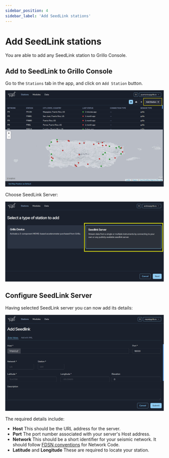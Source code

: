 ```yaml
---
sidebar_position: 4
sidebar_label: 'Add SeedLink stations'
---
```


# Add SeedLink stations
You are able to add any SeedLink station to Grillo Console.

## Add to SeedLink to Grillo Console
Go to the `Stations` tab in the app, and click on `Add Station` button.

![Add station button](./img/ui-screens/add-sensor-button.jpg)

Choose SeedLink Server:

![Add station button](./img/ui-screens/add%20seedlink%20server.png)

## Configure SeedLink Server
Having selected SeedLink server you can now add its details:

![Add station button](./img/ui-screens/add%20seedlink%20details.png)

The required details include:
- **Host** This should be the URL address for the server.
- **Port** The port number associated with your server's Host address.
- **Network** This should be a short identifier for your seismic network. It should follow [FDSN conventions](https://www.fdsn.org/networks/) for Network Code.
- **Latitude** and **Longitude** These are required to locate your station.